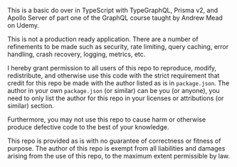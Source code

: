 This is a basic do over in TypeScript with TypeGraphQL, Prisma v2, and Apollo Server of part one of the GraphQL course taught by Andrew Mead on Udemy.

This is not a production ready application. There are a number of refinements to be made such as security, rate limiting, query caching, error handling, crash recovery, logging, metrics, etc.

I hereby grant permission to all users of this repo to reproduce, modify, redistribute, and otherwise use this code with the strict requirement that credit for this repo be made with the author listed as is in `package.json`. The author in your own `package.json` (or similar) can be you (or anyone), you need to only list the author for this repo in your licenses or attributions (or similar) section.

Furthermore, you may not use this repo to cause harm or otherwise produce defective code to the best of your knowledge.

This repo is provided as is with no guarantee of correctness or fitness of purpose. The author of this repo is exempt from all liabilities and damages arising from the use of this repo, to the maximum extent permissible by law.
